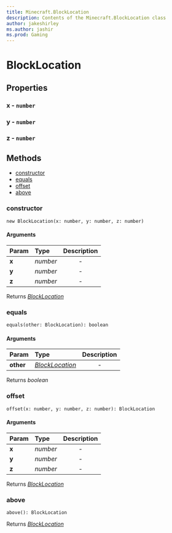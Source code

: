 ```yaml
---
title: Minecraft.BlockLocation
description: Contents of the Minecraft.BlockLocation class
author: jakeshirley
ms.author: jashir
ms.prod: Gaming
---
```

# BlockLocation

## Properties
### **x** - `number`


### **y** - `number`


### **z** - `number`



## Methods
- [constructor](#constructor)
- [equals](#equals)
- [offset](#offset)
- [above](#above)
  
### **constructor**
`
new BlockLocation(x: number, y: number, z: number)
`

#### Arguments
| Param | Type | Description |
| :--- | :--- | :---: |
| **x** | *number* | - |
| **y** | *number* | - |
| **z** | *number* | - |

Returns [*BlockLocation*](BlockLocation.md)

### **equals**
`
equals(other: BlockLocation): boolean
`

#### Arguments
| Param | Type | Description |
| :--- | :--- | :---: |
| **other** | [*BlockLocation*](BlockLocation.md) | - |

Returns *boolean*

### **offset**
`
offset(x: number, y: number, z: number): BlockLocation
`

#### Arguments
| Param | Type | Description |
| :--- | :--- | :---: |
| **x** | *number* | - |
| **y** | *number* | - |
| **z** | *number* | - |

Returns [*BlockLocation*](BlockLocation.md)

### **above**
`
above(): BlockLocation
`


Returns [*BlockLocation*](BlockLocation.md)

